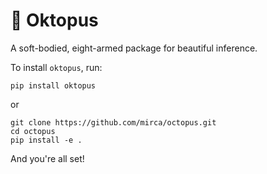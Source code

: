 # 🐙 Oktopus

A soft-bodied, eight-armed package for beautiful inference.

To install ``oktopus``, run:

```
pip install oktopus
```

or

```
git clone https://github.com/mirca/octopus.git
cd octopus
pip install -e .
```

And you're all set!
